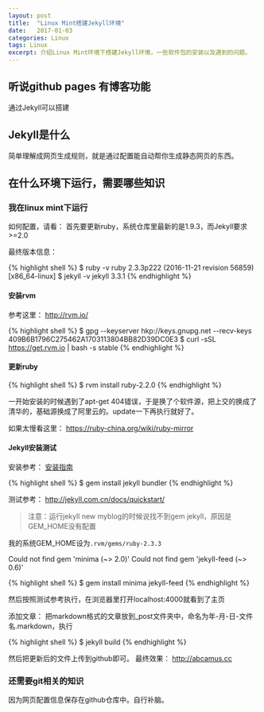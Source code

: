 ```yaml
---
layout:	post
title:	"Linux Mint搭建Jekyll环境"
date:	2017-01-03
categories:	Linux
tags: Linux
excerpt: 介绍Linux Mint环境下搭建Jekyll环境，一些软件包的安装以及遇到的问题。
---
```


## 听说github pages 有博客功能
通过Jekyll可以搭建

## Jekyll是什么
简单理解成网页生成规则，就是通过配置能自动帮你生成静态网页的东西。

## 在什么环境下运行，需要哪些知识

### 我在linux mint下运行
如何配置，请看：
首先要更新ruby，系统仓库里最新的是1.9.3，而Jekyll要求>=2.0

最终版本信息：

{% highlight shell %}
$ ruby -v
ruby 2.3.3p222 (2016-11-21 revision 56859) [x86_64-linux]
$ jekyll -v
jekyll 3.3.1
{% endhighlight %}

#### 安装rvm 

参考这里： http://rvm.io/

{% highlight shell %}
$ gpg --keyserver hkp://keys.gnupg.net --recv-keys 409B6B1796C275462A1703113804BB82D39DC0E3
$ curl -sSL https://get.rvm.io | bash -s stable
{% endhighlight %}

#### 更新ruby

{% highlight shell %}
$ rvm install ruby-2.2.0
{% endhighlight %}

一开始安装的时候遇到了apt-get 404错误，于是换了个软件源，把上交的换成了清华的，基础源换成了阿里云的。update一下再执行就好了。

如果太慢看这里： https://ruby-china.org/wiki/ruby-mirror


#### Jekyll安装测试

安装参考： [安装指南]

{% highlight shell %}
$ gem install jekyll bundler
{% endhighlight %}

测试参考： http://jekyll.com.cn/docs/quickstart/

>注意：运行jekyll new myblog的时候说找不到gem jekyll，原因是GEM_HOME没有配置

我的系统GEM_HOME设为`.rvm/gems/ruby-2.3.3`

Could not find gem 'minima (~> 2.0)'
Could not find gem 'jekyll-feed (~> 0.6)'

{% highlight shell %}
$ gem install minima jekyll-feed
{% endhighlight %}

然后按照测试参考执行，在浏览器里打开localhost:4000就看到了主页

添加文章：
把markdown格式的文章放到_post文件夹中，命名为年-月-日-文件名.markdown，执行

{% highlight shell %}
$ jekyll build
{% endhighlight %}

然后把更新后的文件上传到github即可。
最终效果： http://abcamus.cc

### 还需要git相关的知识
因为网页配置信息保存在github仓库中。自行补脑。

[安装指南]: http://jekyll.com.cn/docs/installation/
